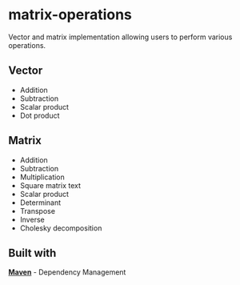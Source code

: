 # matrix-operations
Vector and matrix implementation allowing users to perform various operations.
## Vector
* Addition
* Subtraction
* Scalar product
* Dot product
## Matrix
* Addition
* Subtraction
* Multiplication
* Square matrix text
* Scalar product
* Determinant
* Transpose
* Inverse
* Cholesky decomposition
## Built with
[**Maven**](https://maven.apache.org/) - Dependency Management
